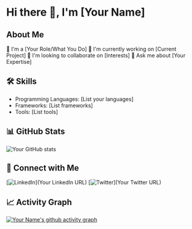 # Hi there 👋, I'm [Your Name]

## About Me
🌱 I'm a [Your Role/What You Do]
🔭 I'm currently working on [Current Project]
👯 I'm looking to collaborate on [Interests]
💬 Ask me about [Your Expertise]

## 🛠 Skills
- Programming Languages: [List your languages]
- Frameworks: [List frameworks]
- Tools: [List tools]

## 📊 GitHub Stats
![Your GitHub stats](https://github-readme-stats.vercel.app/api?username=YourGitHubUsername&show_icons=true&theme=radical)

## 🤝 Connect with Me
[![LinkedIn](https://img.shields.io/badge/LinkedIn-0077B5?style=for-the-badge&logo=linkedin&logoColor=white)](Your LinkedIn URL)
[![Twitter](https://img.shields.io/badge/Twitter-1DA1F2?style=for-the-badge&logo=twitter&logoColor=white)](Your Twitter URL)

## 📈 Activity Graph
[![Your Name's github activity graph](https://activity-graph.herokuapp.com/graph?username=YourGitHubUsername&theme=github)](https://github.com/YourGitHubUsername)
